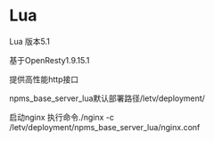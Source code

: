 # Lua 

Lua 版本5.1<p/>
基于OpenResty1.9.15.1 <p/>
提供高性能http接口<p/>
npms_base_server_lua默认部署路径/letv/deployment/<p/>
启动nginx 执行命令./nginx -c /letv/deployment/npms_base_server_lua/nginx.conf
